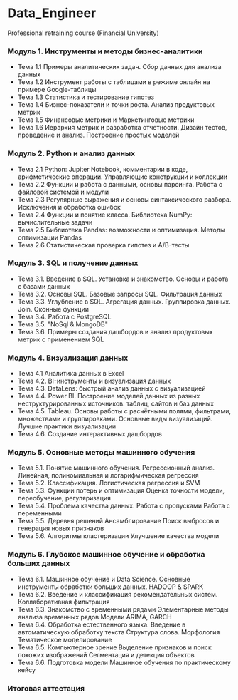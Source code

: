 # Data_Engineer
Professional retraining course (Financial University)

### Модуль 1. Инструменты и методы бизнес-аналитики
- Тема 1.1 Примеры аналитических задач. Сбор данных для анализа данных
- Тема 1.2 Инструмент работы с таблицами в режиме онлайн на примере Google-таблицы
- Тема 1.3 Статистика и тестирование гипотез
- Тема 1.4 Бизнес-показатели и точки роста. Анализ продуктовых метрик
- Тема 1.5 Финансовые метрики и Маркетинговые метрики
- Тема 1.6 Иерархия метрик и разработка отчетности. Дизайн тестов, проведение и анализ. Построение простых моделей
  
### Модуль 2. Python и анализ данных
-  Тема 2.1 Python: Jupiter Notebook, комментарии в коде, арифметические операции. Управляющие конструкции и коллекции
-  Тема 2.2 Функции и работа с данными, основы парсинга. Работа с файловой системой и модули
-  Тема 2.3 Регулярные выражения и основы синтаксического разбора. Исключения и обработка ошибок
-  Тема 2.4 Функции и понятие класса. Библиотека NumPy: вычислительные задачи
-  Тема 2.5 Библиотека Pandas: возможности и оптимизация. Методы оптимизации Pandas
-  Тема 2.6 Статистическая проверка гипотез и A/B-тесты
  
### Модуль 3. SQL и получение данных
- Тема 3.1. Введение в SQL. Установка и знакомство. Основы и работа с базами данных
- Тема 3.2. Основы SQL. Базовые запросы SQL. Фильтрация данных
- Тема 3.3. Углубление в SQL. Агрегация данных. Группировка данных. Join. Оконные функции
- Тема 3.4. Работа с PostgreSQL
- Тема 3.5. "NoSql & MongoDB"
- Тема 3.6. Примеры создания дашбордов и анализ продуктовых метрик с применением SQL

### Модуль 4. Визуализация данных
- Тема 4.1 Аналитика данных в Excel
- Тема 4.2. BI-инструменты и визуализация данных
- Тема 4.3. DataLens: быстрый анализ данных с визуализацией
- Тема 4.4. Power BI. Построение моделей данных из разных неструктурированных источников: таблиц, сайтов и баз данных
- Тема 4.5. Tableau. Основы работы с расчётными полями, фильтрами, множествами и группировками. Основные виды визуализаций. Лучшие практики визуализации
- Тема 4.6. Создание интерактивных дашбордов

### Модуль 5. Основные методы машинного обучения
- Тема 5.1. Понятие машинного обучения. Регрессионный анализ. Линейная, полиномиальная и логарифмическая регрессия
- Тема 5.2. Классификация. Логистическая регрессия и SVM
- Тема 5.3. Функции потерь и оптимизация Оценка точности модели, переобучение, регуляризация
- Тема 5.4. Проблема качества данных. Работа с пропусками Работа с переменными
- Тема 5.5. Деревья решений Ансамблирование Поиск выбросов и генерация новых признаков
- Тема 5.6. Алгоритмы кластеризации Улучшение качества модели

### Модуль 6. Глубокое машинное обучение и обработка больших данных
- Тема 6.1. Машинное обучение и Data Science. Основные инструменты обработки больших данных. HADOOP & SPARK
- Тема 6.2. Введение и классификация рекомендательных систем. Коллаборативная фильтрация
- Тема 6.3. Знакомство с временными рядами Элементарные методы анализа временных рядов Модели ARIMA, GARCH
- Тема 6.4. Обработка естественного языка. Введение в автоматическую обработку текста Структура слова. Морфология Тематическое моделирование
- Тема 6.5. Компьютерное зрение Выделение признаков и поиск похожих изображений Сегментация и детекция объектов
- Тема 6.6. Подготовка модели Машинное обучения по практическому кейсу

### Итоговая аттестация
